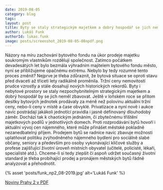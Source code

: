```yaml
---
date: 2019-08-05
category: blog
tags:
layout: post
title: Byty se staly strategickým majetkem a dobrý hospodář se jich nemá zbavovat
author: Lukáš Funk
authorId: lukas.funk
image: posts/screenshot_2019-08-05-08npdf.png
---
```

Názory na míru zachování bytového fondu na úkor prodeje majetku soukromým vlastníkům rozdělují společnost. Zatímco počátkem devadesátých let bylo bezmála výhradním majitelem bytového fondu město, nyní se přibližujeme opačnému extrému. Nebylo by tedy rozumné tento proces změnit? Nejprve je třeba zdůraznit, že bytová situace se oproti stavu před dvaceti až třiceti lety radikálně proměnila. Tržní ceny nemovitostí prudce vzrostly a stále dosahují nových historických rekordů. Byty i nebytové prostory se staly nezpochybnitelným strategickým majetkem a dobrý hospodář by se jich neměl zbavovat. Ještě v loňském roce se přitom desítky bytových jednotek prodávaly za méně než polovinu aktuální tržní ceny, nebo-li ceny v místě a čase obvyklé. Privatizace a nyní nově i aukce navíc postrádají jakákoli jednotící pravidla i jasně definovaný dlouhodobý záměr. Dochází tak k chaotickým jednáním, či zbytečnému tříštění majetkových podílů v jednotlivých domech. Proti rozprodávání bytů hovoří i aktuální vývoj cen nájemného, které může přinášet městské pokladně nezanedbatelný příjem. Prodejem bytů se radnice navíc zbavuje možnosti uplatňovat politiku zvýhodněného nájemného bydlení pro sociálně slabé občany, seniory a především pro osoby vykonávající klíčové služby a profese zajišťující životní úroveň místních obyvatel (učitelé, policisté, lékaři, specialisté atd.). Chceme-li si tedy zlepšit či aspoň udržet současný životní standard je třeba probíhající prodej a pronájem městských bytů řádně analyzovat a přehodnotit.

{% asset 'posts/funk_np2_08-2019.jpg' alt='Lukáš Funk' %}

[Noviny Prahy 2 v PDF](http://praha2.cz/file/Mcu1/08npd-c.pdf)
